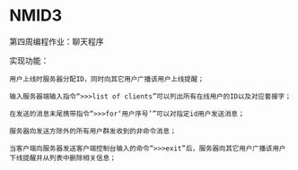 # NMID3

第四周编程作业：聊天程序

实现功能：

    用户上线时服务器分配ID，同时向其它用户广播该用户上线提醒；
	
    输入服务器端输入指令“>>>list of clients”可以列出所有在线用户的ID以及对应套接字；
	
    在发送的消息末尾携带指令“>>>for‘用户序号’”可以对指定id用户发送消息；
	
    服务器向发送方除外的所有用户群发收到的非命令消息；
	
    当客户端向服务器发送客户端控制台输入的命令“>>>exit”后，服务器向其它用户广播该用户下线提醒并从列表中删除相关信息；
